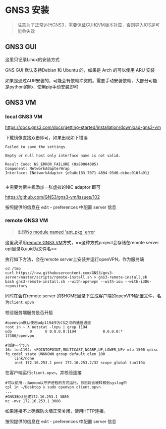 # GNS3 安装 	

> 注意为了正常运行GNS3，需要保证GUI和VM版本对应，否则导入IOS是可能会失效

## GNS3 GUI

这里只记录Linux的安装方式

GNS GUI 默认支持Debian 和 Ubuntu 的，如果是 Arch 的可以使用 ARU 安装

如果是通过AUR安装的，可能会有依赖冲突的。需要手动安装依赖，大部分可能是python的lib，使用pip手动安装即可

## GNS3 VM

### local GNS3 VM

https://docs.gns3.com/docs/getting-started/installation/download-gns3-vm

下载镜像直接双击即可，如果出现如下错误

```
Failed to save the settings.

Empty or null host only interface name is not valid.

Result Code: NS_ERROR_FAILURE (0x80004005)
Component: NetworkAdapterWrap
Interface: INetworkAdapter {e9a0c183-7071-4894-93d6-dcbec010fa91}


```

主需要为宿主机添加一张虚拟的NIC adaptor 即可

https://github.com/GNS3/gns3-vm/issues/102

按照提供的信息在 edit - preferences 中配置 server 信息

### remote GNS3 VM 

> 出现[No module named 'apt_pkg' error](https://askubuntu.com/questions/1069087/modulenotfounderror-no-module-named-apt-pkg-error) 

这里我采用[remote GNS3 VM](https://docs.gns3.com/docs/getting-started/installation/remote-server/)方式，==这种方式project会存储在remote server opt目录以uuid为文件名==

执行如下方法，会在remote server上安装并运行openVPN，作为服务端

```
cd /tmp
curl https://raw.githubusercontent.com/GNS3/gns3-server/master/scripts/remote-install.sh > gns3-remote-install.sh
bash gns3-remote-install.sh --with-openvpn --with-iou --with-i386-repository
```

同时在会在remote server 的$HOME目录下生成客户端的openVPN配置文件，名为`client.opvn`

校验服务端服务是否开启

```
#openvpn默认使用udp1194作为CS之间的通信通道
root in ~ λ netstat -lnpu | grep 1194
udp        0      0 0.0.0.0:1194            0.0.0.0:*                           17386/openvpn  

#创建一个tun
16: tun1194: <POINTOPOINT,MULTICAST,NOARP,UP,LOWER_UP> mtu 1500 qdisc fq_codel state UNKNOWN group default qlen 100
    link/none 
    inet 172.16.253.1 peer 172.16.253.2/32 scope global tun1194
```

在客户端运行`client.opvn`，并校验连接

```
#可以使用--daemon以守护进程的方式运行，日志将会被转移到syslog中
cpl in ~/Desktop λ sudo openvpn client.opvn
...
#GNS3默认创建172.16.253.1 3080
nc -nvz 172.16.253.1 3080
```

如果连接不上确保防火墙正常关闭，使用HTTP连接。

按照提供的信息在 edit - preferences 中配置 server 信息